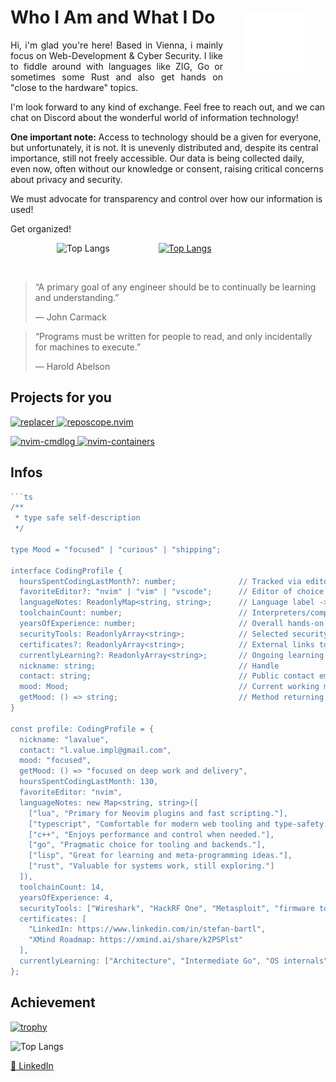 <p align="center">
  <img src="./public/images/dev_logo.png" alt="My own logo with slogan: Loving science, tech & peace!" style="width:100px; padding: 2rem" align= right>
</p>
<h1>Who I Am and What I Do</h1>
<p align="justify"> Hi, i'm glad you're here! Based in Vienna, i mainly focus on Web-Development & Cyber Security. I like to fiddle around with languages like ZIG, Go or sometimes some Rust and also get hands on "close to the hardware" topics.

I'm look forward to any kind of exchange. Feel free to reach out, and we can chat on Discord about the wonderful world of information technology! 

**One important note:**
Access to technology should be a given for everyone, but unfortunately, it is not. It is unevenly distributed and, despite its central importance, still not freely accessible. Our data is being collected daily, even now, often without our knowledge or consent, raising critical concerns about privacy and security.</p>
<p>We must advocate for transparency and control over how our information is used!</p>
<p>Get organized!</p>

&emsp;&emsp;&emsp;&emsp;&emsp; 
![Top Langs](https://github-readme-stats.vercel.app/api/top-langs/?username=StefanBartl&theme=tokyonight&border_color=333) &emsp;&emsp;&emsp;&emsp;&emsp;
[![Top Langs](https://github-readme-stats.vercel.app/api/top-langs/?username=StefanBartl&theme=tokyonight&border_color=333&layout=donut&hide_title=true)](https://github.com/StefanBartl/github-readme-stats)

&emsp;&emsp;&emsp;

> “A primary goal of any engineer should be to continually be learning and understanding.”
>  
> — John Carmack

> “Programs must be written for people to read, and only incidentally for machines to execute.”
> 
> — Harold Abelson

## Projects for you

<p align="left">
  <a href="https://github.com/StefanBartl/replacer">
    <img src="https://github-readme-stats-three-beta-80.vercel.app/api/pin/?username=StefanBartl&repo=replacer&theme=synthwave" alt="replacer">
  </a>
  <a href="https://github.com/StefanBartl/reposcope.nvim">
    <img src="https://github-readme-stats-three-beta-80.vercel.app/api/pin/?username=StefanBartl&repo=reposcope.nvim&theme=synthwave" alt="reposcope.nvim">
  </a>
</p>

<p align="left">
  <a href="https://github.com/StefanBartl/nvim-cmdlog">
    <img src="https://github-readme-stats-three-beta-80.vercel.app/api/pin/?username=StefanBartl&repo=nvim-cmdlog&theme=synthwave" alt="nvim-cmdlog">
  </a>
  <a href="https://github.com/StefanBartl/nvim-containers">
    <img src="https://github-readme-stats-three-beta-80.vercel.app/api/pin/?username=StefanBartl&repo=nvim-containers&theme=synthwave" alt="nvim-containers">
  </a>
</p>

## Infos

```ts
```ts
/** 
 * type safe self-description
 */

type Mood = "focused" | "curious" | "shipping";

interface CodingProfile {
  hoursSpentCodingLastMonth?: number;              // Tracked via editor plugins or manual estimate
  favoriteEditor?: "nvim" | "vim" | "vscode";      // Editor of choice
  languageNotes: ReadonlyMap<string, string>;      // Language label -> short opinion
  toolchainCount: number;                          // Interpreters/compilers installed
  yearsOfExperience: number;                       // Overall hands-on experience
  securityTools: ReadonlyArray<string>;            // Selected security/infra tools
  certificates?: ReadonlyArray<string>;            // External links to certificates
  currentlyLearning?: ReadonlyArray<string>;       // Ongoing learning topics
  nickname: string;                                // Handle
  contact: string;                                 // Public contact email
  mood: Mood;                                      // Current working mood
  getMood: () => string;                           // Method returning a human friendly mood string
}

const profile: CodingProfile = {
  nickname: "lavalue",
  contact: "l.value.impl@gmail.com",
  mood: "focused",
  getMood: () => "focused on deep work and delivery",
  hoursSpentCodingLastMonth: 130,
  favoriteEditor: "nvim",
  languageNotes: new Map<string, string>([
    ["lua", "Primary for Neovim plugins and fast scripting."],
    ["typescript", "Comfortable for modern web tooling and type-safety."],
    ["c++", "Enjoys performance and control when needed."],
    ["go", "Pragmatic choice for tooling and backends."],
    ["lisp", "Great for learning and meta-programming ideas."],
    ["rust", "Valuable for systems work, still exploring."]
  ]),
  toolchainCount: 14,
  yearsOfExperience: 4,
  securityTools: ["Wireshark", "HackRF One", "Metasploit", "firmware tools"],
  certificates: [
    "LinkedIn: https://www.linkedin.com/in/stefan-bartl",
    "XMind Roadmap: https://xmind.ai/share/k2PSPlst"
  ],
  currentlyLearning: ["Architecture", "Intermediate Go", "OS internals"]
};
```


## Achievement

[![trophy](https://github-profile-trophy.vercel.app/?username=StefanBartl&title=-Stars,-Followers,-Reviews,-PullRequest&theme=discord&no-bg=false&no-frame=true)](https://github.com/ryo-ma/github-profile-trophy)

![Top Langs](https://github-readme-stats-three-beta-80.vercel.app/api/top-langs/?username=StefanBartl&layout=compact&theme=synthwave)

<a href="https://www.linkedin.com/in/stefan-bartl/" target="_blank">🔗 LinkedIn</a>

